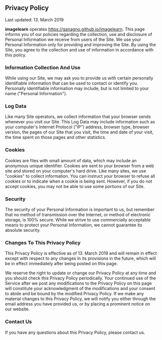 ## Privacy Policy

Last updated: 13. March 2019

**imagelearn** operates https://ganagno.github.io/imagelearn. This page informs you of our policies regarding the collection, use and disclosure of Personal Information we receive from users of the Site.
We use your Personal Information only for providing and improving the Site. By using the Site, you
agree to the collection and use of information in accordance with this policy.

### Information Collection And Use
While using our Site, we may ask you to provide us with certain personally identifiable information
that can be used to contact or identify you. Personally identifiable information may include, but is not
limited to your name ("Personal Information").

### Log Data
Like many Site operators, we collect information that your browser sends whenever you visit our Site.
This Log Data may include information such as your computer's Internet Protocol ("IP") address,
browser type, browser version, the pages of our Site that you visit, the time and date of your visit,
the time spent on those pages and other statistics.

### Cookies
Cookies are files with small amount of data, which may include an anonymous unique identifier.
Cookies are sent to your browser from a web site and stored on your computer's hard drive.
Like many sites, we use "cookies" to collect information. You can instruct your browser to refuse all
cookies or to indicate when a cookie is being sent. However, if you do not accept cookies, you may
not be able to use some portions of our Site.

### Security
The security of your Personal Information is important to us, but remember that no method of
transmission over the Internet, or method of electronic storage, is 100% secure. While we strive to
use commercially acceptable means to protect your Personal Information, we cannot guarantee its
absolute security.

### Changes To This Privacy Policy
This Privacy Policy is effective as of 13. March 2019 and will remain in effect except with respect to any
changes in its provisions in the future, which will be in effect immediately after being posted on this
page.

We reserve the right to update or change our Privacy Policy at any time and you should check this
Privacy Policy periodically. Your continued use of the Service after we post any modifications to the
Privacy Policy on this page will constitute your acknowledgment of the modifications and your
consent to abide and be bound by the modified Privacy Policy.
If we make any material changes to this Privacy Policy, we will notify you either through the email
address you have provided us, or by placing a prominent notice on our website.

### Contact Us
If you have any questions about this Privacy Policy, please contact us.
